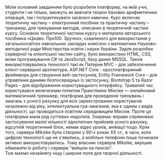 Моїм основний завданням було розробити платформу, на якій учні, студенти і не тільки, зможуть як вивчати теорію базових арифметичних операцій, так і попрактикувати засвоєні навички. Курс включає теоретичну частину – електронний посібник та практичну частину – тренажер, для тренування методів, описаних в теоретичній частині курсу.
Основою теоретичної частини курсу є матеріали авторського посібника «Цікаво. Про100. Зручно», схваленого для використання у загальноосвітніх навчальних закладах комісією з математики Науково-методичної ради Міністерства освіти і науки України.
Задля розробки серверної та клієнтської частин сайту, було використано HTML, CSS, мови програмування C# та JavaScript, базу даних MSSQL. Також використовувались технології такі як Патерни MVC - для забезпечення клієнт-серверної архітектури, ASP.NET Core -  кросплатформний фреймворк для створення веб-застосунків, Entity Framework Core – для управління даними безпосередньо із застосунку, Bootstrap 5 та Razor Pages – для відображення користувацького інтерфейсу.
        Тривалий час користувався величезним попитом Прангліміне Міксіке — онлайновий математичний тренажер, платформа для проведення тренувань і змагань з усного рахунку для всіх зареєстрованих користувачів  незалежно від віку, інтелектуальна гра-змагання, яка є одним з видів діяльності, що проводяться освітнім середовищем Міксіке. Проте ця платформа мала ряд суттєвих недоліків. Зокрема:  вправи спрямовані застосування малої кількості однотипних прийомів усного рахунку, відсутній теоретичний блок, немає відео уроків, анімації тощо.  Крім того, сервери  Miksike були створені у 90-х роках ХХ ст., в часи, коли цифрові технології ще не з'явились, а мобільні телефони лише починали активно використовуватись. Тому власник серверів Miksike, вирішив обмежити їх роботу і сервери "вийшли на пенсію".                                                  
Тож маємо незайняту нішу  і широке поле для творчої діяльності.
